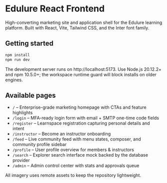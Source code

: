 # Edulure React Frontend

High-converting marketing site and application shell for the Edulure learning platform. Built with React, Vite, Tailwind CSS, and the Inter font family.

## Getting started

```bash
npm install
npm run dev
```

The development server runs on http://localhost:5173. Use Node.js 20.12.2+ and npm 10.5.0+; the workspace runtime guard will block installs on older engines.

## Available pages

- `/` – Enterprise-grade marketing homepage with CTAs and feature highlights
- `/login` – MFA-ready login form with email + SMTP one-time code fields
- `/register` – Learnspace registration capturing personal details and intent
- `/instructor` – Become an instructor onboarding
- `/feed` – Live community feed with menu states, composer, and community profile sidebar
- `/profile` – User profile overview for members & instructors
- `/search` – Explorer search interface mock backed by the database provider
- `/admin` – Admin control center with stats and approvals queue

All imagery uses remote assets to keep the repository lightweight.
